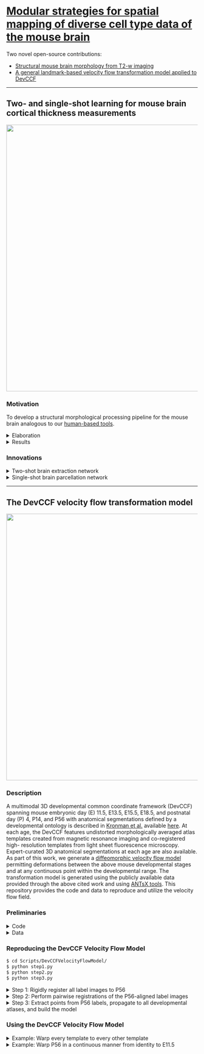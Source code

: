 # [Modular strategies for spatial mapping of diverse cell type data of the mouse brain](https://www.biorxiv.org/content/10.1101/2024.05.01.592056v1)

Two novel open-source contributions:

* [Structural mouse brain morphology from T2-w imaging](https://github.com/ntustison/ANTsXMouseBrainMapping/blob/main/README.md#single-shot-learning-for-mouse-brain-cortical-thickness-measurements)
* [A general landmark-based velocity flow transformation model applied to DevCCF](https://github.com/ntustison/ANTsXMouseBrainMapping/blob/main/README.md#the-devccf-velocity-flow-transformation-model)

---

## Two- and single-shot learning for mouse brain cortical thickness measurements

<p align="middle">
  <img src="https://github.com/ntustison/DevCCF-Velocity-Flow/blob/main/Manuscript/Figures/mousePipeline.png" width="700" />
</p>

### Motivation

To develop a structural morphological processing pipeline for the mouse brain 
analogous to our [human-based tools](https://www.nature.com/articles/s41598-021-87564-6).

<details>
<summary>Elaboration</summary>

* No current tools to create training data for deep learning (in contrast to e.g., [human data](https://pubmed.ncbi.nlm.nih.gov/24879923/)).
* Low data quality.  Data is often:
    * sampling issues such as anisotropy, incomplete (i.e., missing boundary structures),
    * T2-w only, and
    * limited applicability to high resolution resources (e.g., AllenCCFv3, DevCCF).
* However, in historical contrast to the human domain, we can leverage these publicly 
available templates (i.e., AllenCCFv3 and DevCCF) and deep learning to provide 
tools for multiple modalities and varying degrees of isotropic sampling.

</details>

<details>
<summary>Results</summary>

Structural morphological tools for T2-w volumetric mouse brain images:
* [Brain extraction](https://github.com/ANTsX/ANTsPyNet/blob/master/antspynet/utilities/mouse.py#L5-L10)
* [Brain parcellation](https://github.com/ANTsX/ANTsPyNet/blob/master/antspynet/utilities/mouse.py#L301-L306)
* [Cortical thickness](https://github.com/ANTsX/ANTsPyNet/blob/master/antspynet/utilities/mouse.py#L453-L457)

This work also provides a more general framework for single-shot learning using 
existing templates specifically tailored for both isotropic and anisotropic
mouse data.  See the training scripts in this repository.

</details>

### Innovations

<details>
<summary>Two-shot brain extraction network</summary>

* Build two symmetric isotropic ANTsX templates from two publicly available datasets with different
  "defacing" aesthetics:
    * [CAMRI](https://camri.org/dissemination/mri-data/)
        * resolution = 0.16 x 0.16 x 0.16 $mm^3$
        * $n = 16$
        * [Template](https://figshare.com/ndownloader/files/44957752) and [brain mask](https://figshare.com/ndownloader/files/44957395)
    * [High resolution](https://data.mendeley.com/datasets/dz9x23fttt/1)
        * Three spatially aligned high-resolution orthogonal views
        * resolution = 0.08 x 0.08 $mm^2$ in-plane, 0.5 mm slice thickness
        * $n = 88$
        * [Combine three views using B-spline filter](https://github.com/ntustison/ANTsXMouseBrainMapping/blob/main/Scripts/MiscScripts/synthesize_image_views_bspline.py)
        * [Template](https://figshare.com/ndownloader/files/44706247) and [brain mask](https://figshare.com/ndownloader/files/44869285)

* Data augmentation of CAMRI and high resolution B-spline template:
    * bias field simulation, 
    * histogram warping, 
    * added noise, 
    * random translation and warping, and
    * random anisotropic resampling in the three canonical directions.

* [C57BI evaluation data](https://www.frdr-dfdr.ca/repo/dataset/9ea832ad-7f36-4e37-b7ac-47167c0001c1)
    * Completely *unseen* data  
    * 12 specimens
    * 7 time points (Day 0, Day 3, Week 1, Week 4, Week 8, Week 20)
    * Whole brain masks are provided
     
<p align="middle">
  <img src="https://github.com/ntustison/DevCCF-Velocity-Flow/blob/main/Manuscript/Figures/dice.png" width="400" />
</p>

</details>

<details>
<summary>Single-shot brain parcellation network</summary>

* AllenCCFv3 with labels.
* Convert labels to a gross parcellation using allensdk
  ([this](https://github.com/ntustison/ANTsXMouseBrainMapping/blob/main/Scripts/get_allen_parcellation.py) is just
  one possibility that works for computing KK cortical thickness). 
* Register AllenCCFv3 and DevCCF P56 T2-w to map to the desired
  template modality.  Note that given a similar resource for DevCCF
  (i.e., allensdk), one can use DevCCF directly.

* Data augmentation of CAMRI and high resolution B-spline template:
    * bias field simulation, 
    * histogram warping, 
    * added noise, 
    * random translation and warping, and
    * random anisotropic resampling in the three canonical directions.

* [C57BI evaluation data](https://www.frdr-dfdr.ca/repo/dataset/9ea832ad-7f36-4e37-b7ac-47167c0001c1)
    * Completely *unseen* data
    * 12 specimens
    * 7 time points (Day 0, Day 3, Week 1, Week 4, Week 8, Week 20)
     
<p align="middle">
  <img src="https://github.com/ntustison/DevCCF-Velocity-Flow/blob/main/Manuscript/Figures/kk.png" width="400" />
</p>

</details>

---

## The DevCCF velocity flow transformation model 

<p align="middle">
  <img src="https://github.com/ntustison/DevCCF-Velocity-Flow/blob/main/Manuscript/Figures/lowerLeftPanel.png" width="700" />
</p>

### Description

A multimodal 3D developmental common coordinate framework (DevCCF) spanning 
mouse embryonic day (E) 11.5, E13.5, E15.5, E18.5, and postnatal day (P) 4, 
P14, and P56 with anatomical segmentations defined by a developmental ontology
is described in [Kronman et al.](https://www.biorxiv.org/content/10.1101/2023.09.14.557789v1)
available [here](https://kimlab.io/brain-map/DevCCF/).
At each age, the DevCCF features undistorted morphologically averaged atlas 
templates created from magnetic resonance imaging and co-registered high-
resolution templates from light sheet fluorescence microscopy. Expert-curated 
3D anatomical segmentations at each age are also available. 
As part of this work, we generate a [diffeomorphic velocity flow model](https://en.wikipedia.org/wiki/Large_deformation_diffeomorphic_metric_mapping)
permitting deformations between the above mouse developmental stages and
at any continuous point within the developmental range.  The transformation
model is generated using the publicly available data provided through the
above cited work and using [ANTsX tools](https://github.com/ANTsX).  This
repository provides the code and data to reproduce and utilize the velocity
flow field.

### Preliminaries

<details>
<summary>Code</summary>

All data processing uses [ANTsPy](https://github.com/ANTsX/ANTsPy) with 
equivalent calls possible in [ANTsR](https://github.com/ANTsX/ANTsR).
Be sure to [install ANTsPy](https://github.com/ANTsX/ANTsPy#installation)
prior to attempting to reproduce the results below.  To test your installation 
in the context of this work,  please attempt to reproduce a 
[small, self-contained example](https://gist.github.com/ntustison/12a656a5fc2f6f9c4494c88dc09c5621#file-b_3_ants_velocity_flows-md)
illustrating the code and principles used.  Conceptually, this code snippet 
creates a time-parameterized velocity flow model in the range $t=[0,1]$ using 
three 2-D point sets comprising 8 points each representing a rectangle at $t=0.0$, 
a square at $t=0.5$, and a circle at $t=1.0$.  The ANTsPy example should produce the 
following plots:

<p align="middle">
  <img src="https://github.com/ntustison/MouseBrainVelocityFlow/assets/324811/dbc63553-27ad-4130-8bbf-c10cdf8fc893" width="250" />
  <img src="https://github.com/ntustison/MouseBrainVelocityFlow/assets/324811/cd78595b-1e12-47fc-b606-ae4b5012cbd6" width="250" /> 
  <img src="https://github.com/ntustison/MouseBrainVelocityFlow/assets/324811/c7ee9ad6-1f3a-4da4-832e-ba64b1b15f31" width="250" /> 
</p>

</details>

<details>
<summary>Data</summary>

For simplicity only the data used to create the velocity flow model is 
[available in this repository](https://github.com/ntustison/DevCCF-Velocity-Flow/tree/main/Data/DevCCFSimpleSegmentations).
These label images are the simplified annotations comprising common regions
across all developmental stages and are based on the DevCCF pre-released 
segmentations version 3.8.    

<p align="middle">
  <img src="https://github.com/ntustison/DevCCF-Velocity-Flow/assets/324811/3f3a4369-eb82-4dce-b1a3-3e4481f66509" width="450" />
</p>
</details>

### Reproducing the DevCCF Velocity Flow Model

```bash
$ cd Scripts/DevCCFVelocityFlowModel/
$ python step1.py
$ python step2.py
$ python step3.py
```

<details>
<summary>Step 1:  Rigidly register all label images to P56</summary>

```python
###
#
# First, rig. register all the input images to P56 as all the images need to reside 
# in a common post-linearly aligned space.  To do this, we find the common labels 
# between all the developmental stages and then use those to find a rigid transform
# to the P56 template. Save the rigid transforms and warped images.  We also resample
# to (0.05, 0.05, 0.05).
# 

import ants  # Import the ANTsPy library for image processing and transformation
import os    # Import os module to interact with the file system
import numpy as np  # Import NumPy for numerical operations

# Define directories for input data and output results
base_directory = "../../"  # Base directory for the project
data_directory = base_directory + "Data/DevCCFSimpleSegmentations/"  # Path to input data
output_directory = base_directory + "Data/Output/P56RigidTransformData/"  # Path to output data

# Create the output directory if it does not exist
if not os.path.exists(output_directory):
    os.makedirs(output_directory, exist_ok=True)

# Define a tuple of atlas IDs for the different developmental stages
atlas_ids = tuple(reversed(("E11-5", "E13-5", "E15-5", "E18-5", "P04", "P14", "P56")))

# Initialize a variable to store common label IDs across developmental stages
common_label_ids = None

# Loop through each developmental stage and find common label IDs across stages
for i in range(len(atlas_ids)):
    print("Finding common label ids for atlas:", atlas_ids[i])
    # Read the label image for the current stage
    labels_file = data_directory + atlas_ids[i] + "_DevCCF_Annotations_20um_symmetric_commonROIs_hemi.nii.gz"
    labels = ants.image_read(labels_file)
    label_geoms = ants.label_geometry_measures(labels)  # Extract label geometry information

    # For the first atlas, initialize common_label_ids with the labels
    if i == 0: 
        common_label_ids = np.array(label_geoms['Label'])
    else:
        # For subsequent stages, find the intersection of common labels
        common_label_ids = np.intersect1d(common_label_ids, np.array(label_geoms['Label']))

# Print the common label IDs found across all stages
print("Common label ids:", common_label_ids)      

# Read the P56 template label image
fixed_labels_file = data_directory + "P56_DevCCF_Annotations_20um_symmetric_commonROIs_hemi.nii.gz"
fixed_labels = ants.image_read(fixed_labels_file)
label_geoms = ants.label_geometry_measures(fixed_labels)  # Extract label geometry info
fixed_label_ids = np.array(label_geoms['Label'])

# Remove labels from the P56 template that are not in the common label IDs
for l in range(len(fixed_label_ids)):
    if not np.isin(fixed_label_ids[l], common_label_ids):
        fixed_labels[fixed_labels == fixed_label_ids[l]] = 0

# Extract the centroids (geometrical center) of the remaining labels in the P56 template
label_geoms = ants.label_geometry_measures(fixed_labels)
fixed_points = np.zeros((label_geoms.shape[0], 3))  # Initialize array to store centroids
fixed_points[:,0] = label_geoms['Centroid_x']
fixed_points[:,1] = label_geoms['Centroid_y']
fixed_points[:,2] = label_geoms['Centroid_z']

# Convert centroid indices to physical points in space
for n in range(fixed_points.shape[0]):
    fixed_points[n,:] = ants.transform_index_to_physical_point(fixed_labels, (fixed_points + 0.5).astype(int)[n,:])

# Now process each atlas (developmental stage)
for i in range(len(atlas_ids)):
    print("Processing ", atlas_ids[i])
    # Read the moving labels for the current developmental stage
    moving_labels_file = data_directory + atlas_ids[i] + "_DevCCF_Annotations_20um_symmetric_commonROIs_hemi.nii.gz"
    moving_labels = ants.image_read(moving_labels_file)
    label_geoms = ants.label_geometry_measures(moving_labels)  # Extract label geometry info
    moving_label_ids = np.array(label_geoms['Label'])

    # Remove labels from the moving image that are not in the common label IDs
    for l in range(len(moving_label_ids)):
        if not np.isin(moving_label_ids[l], common_label_ids):
            moving_labels[moving_labels == moving_label_ids[l]] = 0

    # Extract centroids of the remaining labels in the moving image
    label_geoms = ants.label_geometry_measures(moving_labels)
    moving_points = np.zeros((label_geoms.shape[0], 3))  # Initialize array for moving centroids
    moving_points[:,0] = label_geoms['Centroid_x']
    moving_points[:,1] = label_geoms['Centroid_y']
    moving_points[:,2] = label_geoms['Centroid_z']

    # Convert centroid indices to physical points in space
    for n in range(moving_points.shape[0]):
        moving_points[n,:] = ants.transform_index_to_physical_point(moving_labels, (moving_points + 0.5).astype(int)[n,:])

    # Perform rigid registration between the moving image and fixed template (P56)
    xfrm = ants.fit_transform_to_paired_points(moving_points, fixed_points, transform_type='rigid')

    # Save the rigid transform matrix
    xfrm_file = output_directory + "P56x" + atlas_ids[i] + "_rigid_xfrm.mat"
    ants.write_transform(xfrm, xfrm_file)

    # Warp the moving labels using the rigid transform
    warped_labels = xfrm.apply_to_image(moving_labels, fixed_labels, interpolation='nearestneighbor') 

    # Resample the warped labels to the desired resolution (0.05mm isotropic)
    warped_labels = ants.resample_image(warped_labels, (0.05, 0.05, 0.05), False, 1)

    # Save the warped labels to the output directory
    warped_labels_file = output_directory + "P56x" + atlas_ids[i] + "_DevCCF_Annotations_20um_symmetric_commonROIs_hemi.nii.gz"
    ants.image_write(warped_labels, warped_labels_file)
```
</details>

<details>
<summary>Step 2:  Perform pairwise registrations of the P56-aligned label images</summary>

```python
###
#
# Second, we perform pairwise registration between temporally adjacent atlases.
# We extract separate images from each fixed/moving pair and construct a separate
# MSQ metric to drive the registration.  
# 

import ants  # Import the ANTsPy library for image processing and transformation
import glob  # Import the glob module to search for files based on patterns
import os    # Import the os module to interact with the file system
import numpy as np  # Import NumPy for numerical operations

# Set the number of threads for parallel computation (4 threads in this case)
os.environ["ITK_GLOBAL_DEFAULT_NUMBER_OF_THREADS"] = "4"

# Define directories for input data and output results
base_directory = "../../"  # Base directory for the project
data_directory = base_directory + "Data/Output/P56RigidTransformData/"  # Path to P56 rigid transform output
output_directory = base_directory + "Data/Output/PairwiseRegistrations/"  # Path to store pairwise registration results

# Create the output directory if it doesn't already exist
if not os.path.exists(output_directory):
    os.makedirs(output_directory, exist_ok=True)

# Define a tuple of template IDs for different developmental stages
template_ids = tuple(reversed(("E11-5", "E13-5", "E15-5", "E18-5", "P04", "P14", "P56")))

# Loop through pairs of adjacent stages for pairwise registration
for i in range(1, len(template_ids)):
    # Define file paths for the fixed and moving label images (pairwise adjacent atlases)
    fixed_labels_file = data_directory + "P56x" + template_ids[i-1] + "_DevCCF_Annotations_20um_symmetric_commonROIs_hemi.nii.gz"
    moving_labels_file = data_directory + "P56x" + template_ids[i] + "_DevCCF_Annotations_20um_symmetric_commonROIs_hemi.nii.gz"
      
    # Print paths of the files being processed for debugging
    print("Fixed labels: ", fixed_labels_file)
    print("Moving labels: ", moving_labels_file)

    # Read the fixed and moving label images
    fixed_labels = ants.image_read(fixed_labels_file)
    moving_labels = ants.image_read(moving_labels_file)

    # Extract label geometry measures (centroids, volumes, etc.) from both fixed and moving labels
    fixed_label_geoms = ants.label_geometry_measures(fixed_labels)
    fixed_label_ids = np.array(fixed_label_geoms['Label'])
    moving_label_geoms = ants.label_geometry_measures(moving_labels)
    moving_label_ids = np.array(moving_label_geoms['Label'])
    
    # Find common labels between the fixed and moving atlases
    label_ids = np.intersect1d(moving_label_ids, fixed_label_ids)
    number_of_labels = len(label_ids)
            
    # Threshold the fixed and moving labels to create binary images (presence/absence of labels)
    fixed_image = ants.threshold_image(fixed_labels, 0, 0, 0, 1)
    moving_image = ants.threshold_image(moving_labels, 0, 0, 0, 1)

    # Initialize lists to store images for each individual label
    fixed_single_label_images = list()
    moving_single_label_images = list()

    # For each label, extract and smooth the corresponding single-label images
    for j in range(number_of_labels):
        # Extract the single-label image for the current fixed label
        single_label_image = ants.threshold_image(fixed_labels, label_ids[j], label_ids[j], 1, 0)
        single_label_image = ants.smooth_image(single_label_image, 1, False)
        fixed_single_label_images.append(ants.image_clone(single_label_image))
        
        # Extract the single-label image for the current moving label
        single_label_image = ants.threshold_image(moving_labels, label_ids[j], label_ids[j], 1, 0)
        single_label_image = ants.smooth_image(single_label_image, 1, False)
        moving_single_label_images.append(ants.image_clone(single_label_image))

    # Initialize a list for the MSQ metric inputs (multivariate extra inputs for registration)
    multivariate_extras = list()            
    for j in range(number_of_labels):
        # Each label image is treated as an MSQ (Mean Squared Error) metric for the registration
        multivariate_extras.append(["MSQ", fixed_single_label_images[j], moving_single_label_images[j], 10.0, 1])

    # Define the output prefix for the registration results
    output_registration_prefix = output_directory + "P56x" + template_ids[i-1] + "x" + template_ids[i] + "_"

    # Perform the pairwise registration using ANTs' SyN algorithm with the MSQ metrics
    reg = ants.registration(fixed_image, moving_image, type_of_transform="antsRegistrationSyN[s]", 
                            multivariate_extras=multivariate_extras, 
                            outprefix=output_registration_prefix, verbose=True)    

    # Print some blank lines for clarity in the output log
    print("\n\n\n\n")
```
</details>

<details>
<summary>Step 3:  Extract points from P56 labels, propagate to all developmental atlases, and build the model</summary>

<p align="middle">
  <img src="https://github.com/ntustison/DevCCF-Velocity-Flow/assets/324811/5dc3247c-e75d-453c-979a-71775dd8d91c" width="550" />
</p>

```python
import ants  # Import the ANTsPy library for image processing and transformation
import os    # Import the os module to interact with the file system
import pandas as pd  # Import pandas for handling point data as DataFrames
import numpy as np  # Import NumPy for numerical operations
import random  # Import random for random sampling

# Set the number of threads for parallel computation (4 threads in this case)
os.environ["ITK_GLOBAL_DEFAULT_NUMBER_OF_THREADS"] = "4"

# Define directories for input data and output results
base_directory = "../../"  # Base directory for the project
data_directory = base_directory + "Data/Output/P56RigidTransformData/"  # Path to P56 rigid transform output
output_directory = base_directory + "Data/Output/"  # General output directory
warped_labels_directory = output_directory + "P56RigidTransformData/"  # Path to warped label images
registration_directory = output_directory + "PairwiseRegistrations/"  # Path to pairwise registration results

################################
#
# A couple notes:
#   * We reverse the template id's because we use P56 to define the fixed reference 
#     frame and, therefore, the positive direction of the velocity field.  This isn't 
#     necessary as we could've easily chosen the opposite direction.  
#   * We take the log of the time points to get a more even distribution of the velocity 
#     field samples.  The only implication of this is that one would need to take into 
#     account this transform when actually using the output velocity field to determine 
#     the transform at a specific time.
#   * Extract contour and regional points in P56.  We use the pairwise registrations to 
#     propagate these points to previous time points.
#   * An additional modification to get a better sampling distribution is to simply use 
#     the time point for P28 = 47 and use the P56 template.
#     

# Template IDs (developmental stages) in reversed order
template_ids = tuple(reversed(("E11-5", "E13-5", "E15-5", "E18-5", "P04", "P14", "P56")))

# Log-transformed time points for better distribution of the velocity field samples
time_points = np.flip(-1.0 * np.log(np.array((11.5, 13.5, 15.5, 18.5, 23, 33, 47))))

# Define contour and regional point percentages for sampling
contour_percentage = 0.1
regional_percentage = 0.01

# Read the fixed labels (P56 template)
fixed_labels_file = warped_labels_directory + "P56xP56_DevCCF_Annotations_20um_symmetric_commonROIs_hemi.nii.gz"
fixed_labels = ants.image_read(fixed_labels_file)

# Extract label geometry measures and labels from the fixed template
label_geoms = ants.label_geometry_measures(fixed_labels)
label_ids = np.array(label_geoms['Label'])
number_of_labels = len(label_ids)

# Initialize list to store contour points
contour_indices = list()

# Loop through each label and extract contour points
for i in range(0, number_of_labels + 1):
    if i < number_of_labels:
        print("Extracting contour points from label ", label_ids[i])
        single_label_image = ants.threshold_image(fixed_labels, label_ids[i], label_ids[i], 1, 0)
    else:
        single_label_image = ants.threshold_image(fixed_labels, 0, 0, 0, 1)
    
    # Extract the contour points (edges of the labeled region)
    contour_image = single_label_image - ants.iMath_ME(single_label_image, 1)
    single_label_indices = (contour_image.numpy()).nonzero()

    # Select a subset of points for sampling based on contour_percentage
    number_of_points_per_label = int(len(single_label_indices[0]) * contour_percentage)
    print("  Number of points: ", number_of_points_per_label)
    random_indices = random.sample(range(len(single_label_indices[0])), number_of_points_per_label)
    
    # Append the selected indices for this label to contour_indices
    if i == 0:
         contour_indices.append(single_label_indices[0][random_indices])
         contour_indices.append(single_label_indices[1][random_indices])
         contour_indices.append(single_label_indices[2][random_indices])
    else:
         contour_indices[0] = np.concatenate([contour_indices[0], single_label_indices[0][random_indices]])
         contour_indices[1] = np.concatenate([contour_indices[1], single_label_indices[1][random_indices]])
         contour_indices[2] = np.concatenate([contour_indices[2], single_label_indices[2][random_indices]])

# Define weights for contour points (uniform weighting)
contour_weights = [1] * len(contour_indices[0])

# Initialize list to store regional points
regional_indices = list()

# Loop through each label and extract regional points
for i in range(0, number_of_labels + 1):
    if i < number_of_labels:
        print("Extracting regional points from label ", label_ids[i])
        single_label_image = ants.threshold_image(fixed_labels, label_ids[i], label_ids[i], 1, 0)
    else:
        single_label_image = ants.threshold_image(fixed_labels, 0, 0, 0, 1)
    
    # Extract the regional points (all points within the label)
    single_label_indices = (single_label_image.numpy()).nonzero()

    # Select a subset of points for sampling based on regional_percentage
    number_of_points_per_label = int(len(single_label_indices[0]) * regional_percentage)
    print("  Number of points: ", number_of_points_per_label)
    random_indices = random.sample(range(len(single_label_indices[0])), number_of_points_per_label)
    
    # Append the selected indices for this label to regional_indices
    if i == 0:
         regional_indices.append(single_label_indices[0][random_indices])
         regional_indices.append(single_label_indices[1][random_indices])
         regional_indices.append(single_label_indices[2][random_indices])
    else:
         regional_indices[0] = np.concatenate([regional_indices[0], single_label_indices[0][random_indices]])
         regional_indices[1] = np.concatenate([regional_indices[1], single_label_indices[1][random_indices]])
         regional_indices[2] = np.concatenate([regional_indices[2], single_label_indices[2][random_indices]])

# Define weights for regional points (lower weight for regional points)
regional_weights = [0.5] * len(regional_indices[0])

# Combine the contour and regional points into a single set of points
indices = contour_indices
indices[0] = np.concatenate([indices[0], regional_indices[0]])
indices[1] = np.concatenate([indices[1], regional_indices[1]])
indices[2] = np.concatenate([indices[2], regional_indices[2]])

# Combine the weights for both types of points
weights = np.concatenate([contour_weights, regional_weights])

# Print the number of contour and regional points
print("Number of contour points:  ", str(len(contour_weights)))
print("Number of regional points:  ", str(len(regional_weights)))

# Convert the indices of the points to physical coordinates in the template space
points_time0 = np.zeros((len(indices[0]), 3))
for i in range(len(indices[0])):
    index = (indices[0][i], indices[1][i], indices[2][i])
    points_time0[i,:] = ants.transform_index_to_physical_point(fixed_labels, index)

# Convert the points into a DataFrame for easier manipulation
points_time0_df = pd.DataFrame(points_time0, columns = ('x', 'y', 'z'))

# Initialize a list to store the point sets for each time point
point_sets = list()
point_sets.append(points_time0_df) # Add P56 as the first time point

# Warp the points to previous time points using the pairwise registration results
for i in range(1, len(template_ids)):
    print("Warping points " + str(i))
    source_template_id = template_ids[i-1]        
    target_template_id = template_ids[i]        
    output_registration_prefix = registration_directory + "P56x" + source_template_id + "x" + target_template_id + "_"
    
    # Read the affine and warp transforms
    affine = output_registration_prefix + "0GenericAffine.mat"
    warp = output_registration_prefix + "1Warp.nii.gz"
    
    # Apply the transforms to the points
    warped_points = ants.apply_transforms_to_points(3, points=point_sets[i-1], transformlist=[warp, affine])
    point_sets.append(warped_points)

# Optionally check and visualize the warped points by converting them into images
check_points = False
if check_points:
    for i in range(len(template_ids)):
        print("Checking image " + str(i))
        points_image = ants.make_points_image(point_sets[i].to_numpy(), fixed_labels * 0 + 1, radius=1)
        output_prefix = output_directory + "P56x" + template_ids[i] + "_"
        ants.image_write(points_image, output_prefix + "points_image.nii.gz")

# Convert the point sets back to NumPy arrays for further processing
for i in range(len(point_sets)):
    point_sets[i] = point_sets[i].to_numpy()

# Normalize the time points to the range [0, 1] for use in the velocity field optimization
normalized_time_points = (time_points - time_points[0]) / (time_points[-1] - time_points[0])

# Initialize the velocity field, if it exists, to use as the starting point for optimization
initial_velocity_field = None
velocity_field_file = output_directory + "/DevCCF_velocity_flow.nii.gz"
if os.path.exists(velocity_field_file):
    initial_velocity_field = ants.image_read(velocity_field_file)

# Perform the optimization to compute the time-varying velocity field
for i in range(20):  # Run the optimization for 20 iterations
    print("Iteration " + str(i))
    tv = ants.fit_time_varying_transform_to_point_sets(point_sets, time_points=normalized_time_points,
        displacement_weights=weights,
        initial_velocity_field=initial_velocity_field,
        number_of_time_steps=11, domain_image=fixed_labels,
        number_of_fitting_levels=4, mesh_size=4, number_of_compositions=10,
        convergence_threshold=0.0, composition_step_size=0.2,
        number_of_integration_steps=10,
        rasterize_points=False, verbose=True)
    
    # Update the velocity field after each iteration
    initial_velocity_field = ants.image_clone(tv['velocity_field'])
    
    # Write the updated velocity field to disk
    ants.image_write(initial_velocity_field, velocity_field_file)
    print("\n\n\n\n\n\n")
```

</details>


### Using the DevCCF Velocity Flow Model

<details>
<summary>Example:  Warp every template to every other template</summary>

<p align="middle">
  <img src="https://github.com/ntustison/DevCCF-Velocity-Flow/assets/324811/df61e8c6-93a7-4b1a-91b8-9deeefe700bb" width="550" />
</p>

```python
import ants
import numpy as np
import math

atlas_ids = tuple(reversed(("E11-5", "E13-5", "E15-5", "E18-5", "P04", "P14", "P56")))
time_points = np.flip(-1.0 * np.log(np.array((11.5, 13.5, 15.5, 18.5, 23, 33, 47))))
normalized_time_points = (time_points - time_points[0]) / (time_points[-1] - time_points[0])

velocity_field = ants.image_read("Data/Output/DevCCF_velocity_flow.nii.gz")

# Read template files.
# template_files = list()
# for i in range(len(atlas_ids)):
#      fa_template_files.append(glob.glob(atlas_ids[i] + "*.nii.gz")[0])

for i in range(len(atlas_ids)):
    for j in range(len(atlas_ids)):
        print("Warping ", atlas_ids[j], "to", atlas_ids[i])
        reference_template = ants.image_read(template_files[i])
        moving_template = ants.image_read(template_files[j])
        displacement_field = ants.integrate_velocity_field(velocity_field,
                                                           normalized_time_points[i],
                                                           normalized_time_points[j], 10)
        displacement_field_xfrm = ants.transform_from_displacement_field(displacement_field)
        warped_template = displacement_field_xfrm.apply_to_image(moving_template,
                                                                 interpolation="linear")
```

</details>


<details>
<summary>Example:  Warp P56 in a continuous manner from identity to E11.5</summary>

<p align="middle">
  <img src="https://github.com/ntustison/DevCCF-Velocity-Flow/assets/324811/a8412f23-9167-4cbe-9c7d-021ad97f4429" width="550" />
</p>

```python
import ants
import numpy as np
import math

velocity_field = ants.image_read("DevCCF_flow_model.nii.gz")
P56 = ants.image_read("P56.nii.gz")  

# We discretize the time domain into 50 intervals.
time_points = np.flip(-1.0 * np.log(np.linspace(11.5, 47, 50)))
normalized_time_points = (time_points - time_points[0]) / (time_points[-1] - time_points[0])

for i in range(len(normalized_time_points)):
    t = normalized_time_points[i]
    displacement_field = ants.integrate_velocity_field(velocity_field, t, 0.0, 10)
    displacement_field_xfrm = ants.transform_from_displacement_field(displacement_field)
    P56warped = displacement_field_xfrm.apply_to_image(P56, interpolation="linear")
```

</details>


